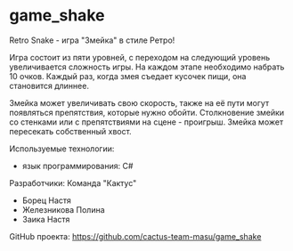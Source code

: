 # game_shake

Retro Snake - игра "Змейка" в стиле Ретро!

Игра состоит из пяти уровней, с переходом на следующий уровень увеличивается сложность игры.
На каждом этапе необходимо набрать 10 очков. Каждый раз, когда змея съедает кусочек пищи, она становится длиннее.

Змейка может увеличивать свою скорость, также на её пути могут появляться препятствия, которые нужно обойти.
Столкновение змейки со стенками или с препятствиями на сцене - проигрыш.
Змейка может пересекать собственный хвост.

Используемые технологии: 
  - язык программирования: C#

Разработчики: Команда "Кактус"
  - Борец Настя
  - Железникова Полина
  - Заика Настя
 
GitHub проекта: https://github.com/cactus-team-masu/game_shake 